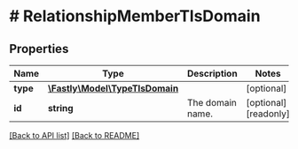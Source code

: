 # # RelationshipMemberTlsDomain

## Properties

Name | Type | Description | Notes
------------ | ------------- | ------------- | -------------
**type** | [**\Fastly\Model\TypeTlsDomain**](TypeTlsDomain.md) |  | [optional]
**id** | **string** | The domain name. | [optional] [readonly]

[[Back to API list]](../../README.md#endpoints) [[Back to README]](../../README.md)
